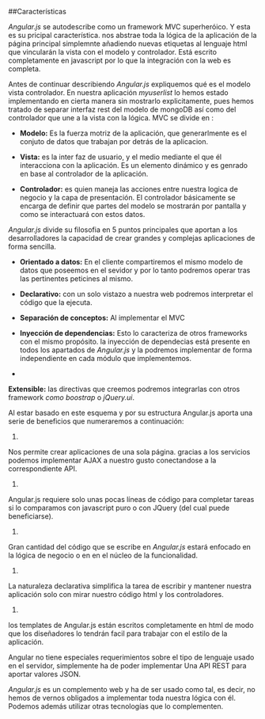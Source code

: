 ##Características

*Angular.js* se autodescribe como un framework MVC superheróico. Y esta es su pricipal característica. nos abstrae toda la lógica de la aplicación de la página principal simplemnte añadiendo nuevas etiquetas al lenguaje html que vincularán la vista con el modelo y controlador. Está escrito completamente en javascript por lo que la integración con la web es completa.

Antes de continuar describiendo *Angular.js* expliquemos qué es el modelo vista controlador. En nuestra aplicación *myuserlist* lo hemos estado implementando en cierta manera sin mostrarlo explicitamente, pues hemos tratado de separar interfaz rest del modelo de mongoDB así como del controlador que une a la vista con la lógica. MVC se divide en :

* **Modelo:** Es la fuerza motriz de la aplicación, que generarlmente es el conjuto de datos que trabajan por detrás de la aplicacion. 

* **Vista:** es la inter faz de usuario, y el medio mediante el que él interacciona con la aplicación. Es un elemento dinámico y es genrado en base al controlador de la aplicación.

* **Controlador:** es quien maneja las acciones entre nuestra logica de negocio y la capa de presentación. El controlador básicamente se encarga de definir que partes del modelo se mostrarán por pantalla y como se interactuará con estos datos.

*Angular.js* divide su filosofia en 5 puntos principales que aportan a los desarrolladores la capacidad de crear grandes y complejas aplicaciones de forma sencilla.

*   **Orientado a datos:** En el cliente compartiremos el mismo modelo de datos que poseemos en el sevidor y por lo tanto podremos operar tras las pertinentes peticines al mismo.

* **Declarativo:** con un solo vistazo a nuestra web podremos interpretar el código que la ejecuta.

* **Separación de conceptos:** Al implementar el MVC

* **Inyección de dependencias:** Esto lo caracteriza de otros frameworks con el mismo propósito.  la inyección de dependecias  está presente en todos los apartados de *Angular.js* y la podremos implementar de forma independiente en cada módulo que implementemos.
* 
**Extensible:** las directivas que creemos podremos integrarlas con otros framework *como boostrap* o *jQuery.ui*.


Al estar basado en este esquema y por su estructura Angular.js aporta una serie de beneficios que numeraremos a continuación:

1. 
Nos permite crear aplicaciones de una sola página. gracias a los servicios podemos implementar AJAX a nuestro gusto conectandose a la correspondiente API.

1. 
Angular.js requiere solo unas pocas líneas de código para completar tareas si lo comparamos con javascript puro o con JQuery (del cual puede beneficiarse).

1. 
Gran cantidad del código que se escribe en *Angular.js* estará enfocado en la lógica de negocio o en en el núcleo de la funcionalidad.

1. 
La naturaleza declarativa simplifica la tarea de escribir y mantener nuestra aplicación solo con mirar nuestro código html y los controladores.

1. 
los templates de Angular.js están escritos completamente en html de modo que los diseñadores lo tendrán facil para trabajar con el estilo de la aplicación.

Angular no tiene especiales requerimientos sobre el tipo de lenguaje usado en el servidor, simplemente ha de poder implementar Una API REST para aportar valores JSON.

*Angular.js* es un complemento web y ha de ser usado como tal, es decir, no hemos de vernos obligados a implementar toda nuestra lógica con él. Podemos además utilizar otras tecnologías que lo complementen.



